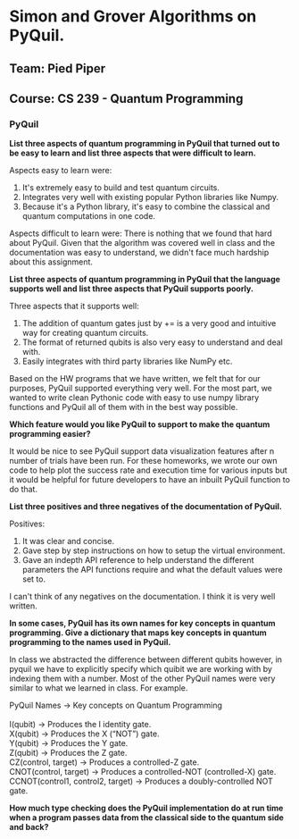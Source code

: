 # Simon and Grover Algorithms on PyQuil. 

## Team: Pied Piper
## Course: CS 239 - Quantum Programming

### PyQuil

**List three aspects of quantum programming in PyQuil that turned out to be easy to learn and list three aspects that were difficult to learn.**

Aspects easy to learn were:
1. It's extremely easy to build and test quantum circuits. 
2. Integrates very well with existing popular Python libraries like Numpy. 
3. Because it's a Python library, it's easy to combine the classical and quantum computations in one code. 

Aspects difficult to learn were:
There is nothing that we found that hard about PyQuil. Given that the algorithm was covered well in class and the documentation was easy to understand, we didn't face much hardship about this assignment.

**List three aspects of quantum programming in PyQuil that the language supports well and list three aspects that PyQuil supports poorly.**

Three aspects that it supports well:
1. The addition of quantum gates just by += is a very good and intuitive way for creating quantum circuits.
2. The format of returned qubits is also very easy to understand and deal with.
3. Easily integrates with third party libraries like NumPy etc.

Based on the HW programs that we have written, we felt that for our purposes, PyQuil 
supported everything very well. For the most part, we wanted to write clean Pythonic code
with easy to use numpy library functions and PyQuil all of them with in the best way possible. 


**Which feature would you like PyQuil to support to make the quantum programming easier?**

It would be nice to see PyQuil support data visualization features after n number of trials have been run. For these homeworks, we wrote our own code to help plot the success rate and execution time for various inputs but it would be helpful for future developers to have an inbuilt PyQuil function to do that. 

**List three positives and three negatives of the documentation of PyQuil.**

Positives:
1. It was clear and concise.
2. Gave step by step instructions on how to setup the virtual environment. 
3. Gave an indepth API reference to help understand the different parameters the API functions require and what
the default values were set to. 

I can't think of any negatives on the documentation. I think it is very well written. 

**In some cases, PyQuil has its own names for key concepts in quantum programming.  Give a dictionary that maps key concepts in quantum programming to the names used in PyQuil.**

In class we abstracted the difference between different qubits however, in pyquil we have to explicitly 
specify which quibit we are working with by indexing them with a number. Most of the other PyQuil names 
were very similar to what we learned in class. For example. 


PyQuil Names                        -> Key concepts on Quantum Programming<br />
         <br />
I(qubit)                            -> Produces the I identity gate.<br />
X(qubit)                            -> Produces the X (“NOT”) gate.<br />
Y(qubit)                            -> Produces the Y gate.<br />
Z(qubit)                            -> Produces the Z gate.<br />
CZ(control, target)	                -> Produces a controlled-Z gate.<br />
CNOT(control, target)	            -> Produces a controlled-NOT (controlled-X) gate.<br />
CCNOT(control1, control2, target)	-> Produces a doubly-controlled NOT gate.<br />


**How much type checking does the PyQuil implementation do at run time when a program passes data from the classical side to the quantum side and back?**


